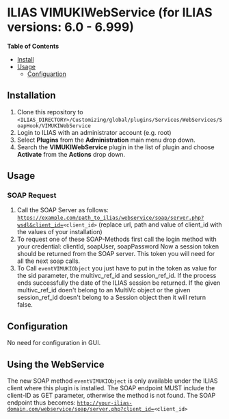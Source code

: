 # ILIAS VIMUKIWebService (for ILIAS versions: 6.0 - 6.999)

**Table of Contents**

 * [Install](#installation)
 * [Usage](#usage)
   * [Configuartion](#configuration)

## Installation
1. Clone this repository to <code><ILIAS_DIRECTORY>/Customizing/global/plugins/Services/WebServices/SoapHook/VIMUKIWebService</code>
2. Login to ILIAS with an administrator account (e.g. root)
3. Select **Plugins** from the **Administration** main menu drop down.
4. Search the **VIMUKIWebService** plugin in the list of plugin and choose **Activate** from the **Actions** drop down.

## Usage
### SOAP Request
1. Call the SOAP Server as follows:
   <code>https://example.com/path_to_ilias/webservice/soap/server.php?wsdl&client_id=<client_id></code>
   (replace url, path and value of client_id with the values of your installation)
2. To request one of these SOAP-Methods first call the login method with your credential: clientId, soapUser, soapPassword
   Now a session token should be returned from the SOAP server. This token you will need for all the next soap calls.
3. To Call `eventVIMUKIObject` you just have to put in the token as value for the sid parameter, the multivc_ref_id and session_ref_id.
   If the process ends successfully the date of the ILIAS session be returned. If the given multivc_ref_id doen't belong to an MultiVc object or the given session_ref_id doesn't belong to a Session object then it will return false.


## Configuration

No need for configuration in GUI.


## Using the WebService

The new SOAP method `eventVIMUKIObject` is only available under the ILIAS client
where this plugin is installed. The SOAP endpoint MUST include the client-ID as
GET parameter, otherwise the method is not found.
The SOAP endpoint thus becomes: <code>http://your-ilias-domain.com/webservice/soap/server.php?client_id=<client_id></code>
